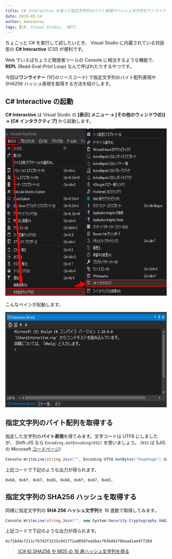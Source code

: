 ```yaml
---
title: C# Interactive を使って指定文字列のバイト表現やハッシュ文字列をワンライナーで取得する
date: 2019-03-14
author: kenzauros
tags: [C#, Visual Studio, .NET]
---
```


ちょこっと C# を実行して試したいとき、 Visual Studio に内蔵されている対話型の **C# Interactive** (CSI) が便利です。

Web でいえばちょうど開発者ツールの Console に相当するような機能で、 **REPL** (Read-Eval-Print Loop) なんて呼ばれたりするやつです。

今回は**ワンライナー** (1行のソースコード) で指定文字列のバイト配列表現や SHA256 ハッシュ表現を取得する方法を紹介します。

## C# Interactive の起動

**C# Interactive** は Visual Studio の **[表示] メニュー → [その他のウィンドウ(E)] → [C# インタラクティブ]** から起動します。

<a href="images/one-liner-with-csharp-interactive-1.png"><img src="images/one-liner-with-csharp-interactive-1.png" alt="C# Interactive" width="758" height="523" class="aligncenter size-full wp-image-8996" /></a>

こんなペインが起動します。

<a href="images/one-liner-with-csharp-interactive-2.png"><img src="images/one-liner-with-csharp-interactive-2.png" alt="C# Interactive" width="672" height="298" class="aligncenter size-full wp-image-8997" /></a>

## 指定文字列のバイト配列を取得する

指定した文字列の**バイト表現**を得てみます。文字コードは UTF8 にしましたが、 Shift-JIS なら `Encoding.GetEncoding(932)` を使いましょう。 (`932` は SJIS の Microsoft [コードページ](https://ja.wikipedia.org/wiki/%E3%82%B3%E3%83%BC%E3%83%89%E3%83%9A%E3%83%BC%E3%82%B8))

```cs
Console.WriteLine(string.Join("", Encoding.UTF8.GetBytes("hogehoge").Select(x => $"0x{x:x2}, ")));
```

上記コードで下記のような出力が得られます。

```
0x68, 0x6f, 0x67, 0x65, 0x68, 0x6f, 0x67, 0x65, 
```

## 指定文字列の SHA256 ハッシュを取得する

同様に指定文字列の **SHA 256 ハッシュ文字列**を 16 進数で取得してみます。

```cs
Console.WriteLine(string.Join("", new System.Security.Cryptography.SHA256CryptoServiceProvider().ComputeHash(Encoding.UTF8.GetBytes("hogehoge")).Select(x => $"{x:x2}")));
```

上記コードで下記のような出力が得られます。

```
4c716d4cf211c7b7d2f3233c941771ad0507ea5bacf93b492766aa41ae9f720d
```

> [[C# 6] SHA256 や MD5 の 16 進ハッシュ文字列を得る](https://mseeeen.msen.jp/compute-hash-with-csharp-6-or-later)